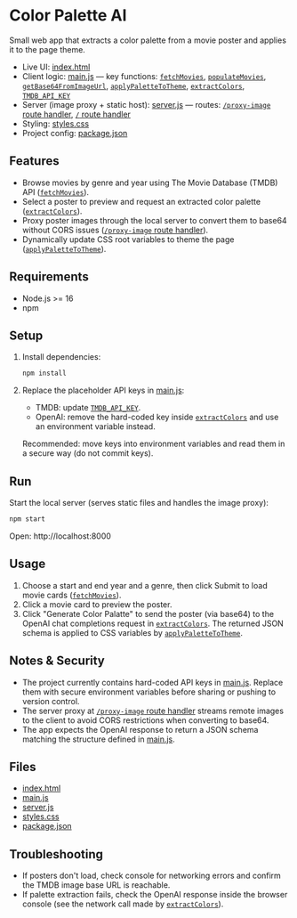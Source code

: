 # Color Palette AI

Small web app that extracts a color palette from a movie poster and applies it to the page theme.

- Live UI: [index.html](index.html)  
- Client logic: [main.js](main.js) — key functions: [`fetchMovies`](main.js), [`populateMovies`](main.js), [`getBase64FromImageUrl`](main.js), [`applyPaletteToTheme`](main.js), [`extractColors`](main.js), [`TMDB_API_KEY`](main.js)  
- Server (image proxy + static host): [server.js](server.js) — routes: [`/proxy-image` route handler](server.js), [`/` route handler](server.js)  
- Styling: [styles.css](styles.css)  
- Project config: [package.json](package.json)

## Features
- Browse movies by genre and year using The Movie Database (TMDB) API ([`fetchMovies`](main.js)).
- Select a poster to preview and request an extracted color palette ([`extractColors`](main.js)).
- Proxy poster images through the local server to convert them to base64 without CORS issues ([`/proxy-image` route handler](server.js)).
- Dynamically update CSS root variables to theme the page ([`applyPaletteToTheme`](main.js)).

## Requirements
- Node.js >= 16
- npm

## Setup

1. Install dependencies:
   ```sh
   npm install
   ```

2. Replace the placeholder API keys in [main.js](main.js):
   - TMDB: update [`TMDB_API_KEY`](main.js).
   - OpenAI: remove the hard-coded key inside [`extractColors`](main.js) and use an environment variable instead.

   Recommended: move keys into environment variables and read them in a secure way (do not commit keys).

## Run

Start the local server (serves static files and handles the image proxy):
```sh
npm start
```
Open: http://localhost:8000

## Usage
1. Choose a start and end year and a genre, then click Submit to load movie cards ([`fetchMovies`](main.js)).
2. Click a movie card to preview the poster.
3. Click "Generate Color Palatte" to send the poster (via base64) to the OpenAI chat completions request in [`extractColors`](main.js). The returned JSON schema is applied to CSS variables by [`applyPaletteToTheme`](main.js).

## Notes & Security
- The project currently contains hard-coded API keys in [main.js](main.js). Replace them with secure environment variables before sharing or pushing to version control.
- The server proxy at [`/proxy-image` route handler](server.js) streams remote images to the client to avoid CORS restrictions when converting to base64.
- The app expects the OpenAI response to return a JSON schema matching the structure defined in [main.js](main.js).

## Files
- [index.html](index.html)
- [main.js](main.js)
- [server.js](server.js)
- [styles.css](styles.css)
- [package.json](package.json)

## Troubleshooting
- If posters don't load, check console for networking errors and confirm the TMDB image base URL is reachable.
- If palette extraction fails, check the OpenAI response inside the browser console (see the network call made by [`extractColors`](main.js)).